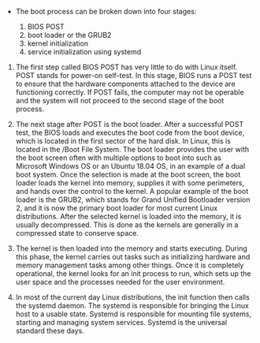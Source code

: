 * The boot process can be broken down into four stages:

   1. BIOS POST
   2. boot loader or the GRUB2
   3. kernel initialization
   4. service initialization using systemd 
   
1. The first step called BIOS POST has very little to do with Linux itself. POST stands for power-on self-test. In this stage, BIOS runs a POST test to ensure that the   hardware components attached to the device are functioning correctly. If POST fails, the computer may not be operable and the system will not proceed to the second stage of the boot process. 

2. The next stage after POST is the boot loader. After a successful POST test, the BIOS loads and executes the boot code from the boot device, which is located in the first sector of the hard disk. In Linux, this is located in the /Boot File System. The boot loader provides the user with the boot screen often with multiple options to boot into such as Microsoft Windows OS or an Ubuntu 18.04 OS, in an example of a dual boot system. Once the selection is made at the boot screen, the boot loader loads the kernel into memory, supplies it with some perimeters, and hands over the control to the kernel. A popular example of the boot loader is the GRUB2, which stands for Grand Unified Bootloader version 2, and it is now the primary boot loader for most current Linux distributions. After the selected kernel is loaded into the memory, it is usually decompressed. This is done as the kernels are generally in a compressed state to conserve space.  

3. The kernel is then loaded into the memory and starts executing. During this phase, the kernel carries out tasks such as initializing hardware and memory management tasks among other things. Once it is completely operational, the kernel looks for an init process to run, which sets up the user space and the processes needed for the user environment. 

4. In most of the current day Linux distributions, the init function then calls the systemd daemon. The systemd is responsible for bringing the Linux host to a usable state. Systemd is responsible for mounting file systems, starting and managing system services. Systemd is the universal standard these days.
